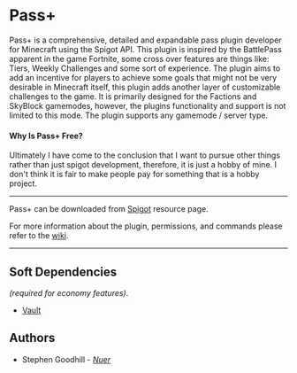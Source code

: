 # Pass+
Pass+ is a comprehensive, detailed and expandable pass plugin developer for Minecraft using the Spigot API. This plugin is inspired by the BattlePass apparent in the game Fortnite, some cross over features are things like: Tiers, Weekly Challenges and some sort of experience. The plugin aims to add an incentive for players to achieve some goals that might not be very desirable in Minecraft itself, this plugin adds another layer of customizable challenges to the game. It is primarily designed for the Factions and SkyBlock gamemodes, however, the plugins functionality and support is not limited to this mode. The plugin supports any gamemode / server type.

#### Why Is Pass+ Free?
Ultimately I have come to the conclusion that I want to pursue other things rather than just spigot development, therefore, it is just a hobby of mine. I don't think it is fair to make people pay for something that is a hobby project.

---

Pass+ can be downloaded from [Spigot](https://www.spigotmc.org/resources/pass-battlepass-plugin.69650/) resource page.

For more information about the plugin, permissions, and commands please refer to the [wiki](https://github.com/nbdSteve/PassPlus/wiki).

---

## Soft Dependencies
*(required for economy features)*.
* [Vault](https://www.spigotmc.org/resources/vault.34315/)

## Authors
* Stephen Goodhill - *[Nuer](https://nuer.dev)*
